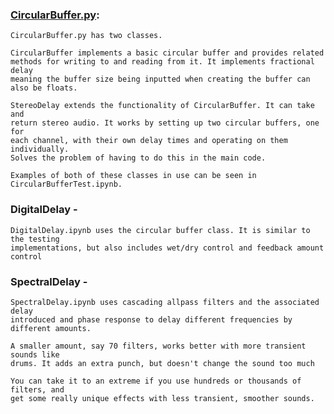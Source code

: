 ### [CircularBuffer.py](./Basic%20Delays/CircularBuffer.py):
    CircularBuffer.py has two classes. 

    CircularBuffer implements a basic circular buffer and provides related 
    methods for writing to and reading from it. It implements fractional delay
    meaning the buffer size being inputted when creating the buffer can also be floats.

    StereoDelay extends the functionality of CircularBuffer. It can take and
    return stereo audio. It works by setting up two circular buffers, one for 
    each channel, with their own delay times and operating on them individually.
    Solves the problem of having to do this in the main code.

    Examples of both of these classes in use can be seen in CircularBufferTest.ipynb.

### DigitalDelay - 
    DigitalDelay.ipynb uses the circular buffer class. It is similar to the testing
    implementations, but also includes wet/dry control and feedback amount control

### SpectralDelay - 
    SpectralDelay.ipynb uses cascading allpass filters and the associated delay 
    introduced and phase response to delay different frequencies by different amounts.

    A smaller amount, say 70 filters, works better with more transient sounds like
    drums. It adds an extra punch, but doesn't change the sound too much

    You can take it to an extreme if you use hundreds or thousands of filters, and 
    get some really unique effects with less transient, smoother sounds.
